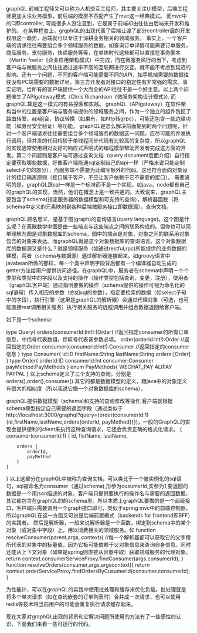 graphQL
前端工程师又可以称为人机交互工程师，其主要关注UI模型，后端工程师更加关注业务模型，前后端的模型不匹配产生了mvc这一经典模式。
而mvc中的C即controller, 可能很多人没注意到，它是属于前端却由往往由后端来开发和维护的。
在某种程度上，grqphQL的出现代表了后端让渡了部分controller层的开发权限这一趋势，后端就可以专注于深耕业务相关的领域服务。
事实上，一个客户端的请求往往需要组合多个领域服务的数据，如查询订单详情可能需要订单服务，商品服务，支付服务，快递服务等等，在单体时代这些都可以直接在事务脚本（Martin fowler《企业应用架构模式）中完成，而在微服务风行的当下，考虑到客户端与微服务之间往往通过速率不高的互联网进行交互，就不能不考虑到延迟的影响。还有一个问题，不同的客户端可能需要不同的API，如手机端需要的数据往往没有PC端需要的数据详尽，第三方开发者对接口的稳定性有非常强的需求。事实证明，给所有的客户端提供一个大而全的API往往不是一个好主意。以上两个问题催生了APIgateway模式（Chris Richardson《微服务架构设计模式》). 而graphQL算是这一模式的有益探索和实践。
graphQL（APIgateway）在软件架构当中的位置是客户端与服务端提供的领域服务之间，作为一个独立的组件包揽了路由转发，api组合，协议转换（如果有，如http转grpc），可能还包含一些边缘功能（如身份安全验证）等功能。
graphQL是怎么解决前面提到的两个问题呢，针对一个客户端请求往往需要组合多个领域服务的数据这一问题，应尽可能的并发执行调用，但并发的代码相较于单线程同步代码有比较高的复杂度，所以graphQL的实现通常使用相对友好的响应式声明式的编程模型帮助开发者完成这方面的开发。第二个问题则是客户端可通过查询文档（query document后面介绍）自行指定要获取哪些数据，好像客户端能通sql定制自己的api一样（严格来说只能定制select子句的部分），而服务端不需要为此编写额外的代码。这也符合面向对象设计的接口隔离原则（接口属于客户，不应让客户依赖于它不需要的接口）。
需要说明的是，graphQL跟sql一样是一个标准而不是一个实现，如java，node都有自己的graphQL的实现，当然，他们在概念上是一致共通的。大致说来，graphQL主要包含了schema(指定服务器的数据模型和可支持的查询），解析器函数（将schema中定义的元素映射到各种后端微服务接口即数据源），查询文档。

graphQL顾名思义，是基于图(graph)的查询语言(query language)。这个图是什么呢？在离散数学中图是由一些端点与这些端点之间的联系构成的。但你也可以简单理解为图是对象数据库的schema，图中的端点是对象，对象之间的联系用对象包含的对象来表达。而graphQL就是这个对象数据库的查询语言。这个对象数据库的数据源又是什么？就是领域服务（如通过restful,rpc)所能提供的业务数据的建模，两者（schema与数据源）通过解析器连接起来。如groovy语言中javabean所做的那样，每一个类中声明字段背后都有一个编译器自动生成的getter方法给用户提供访问途径。在graphQL中，服务者在schema中声明一个个类型和类型中的字段以及支持的操作（操作类型包括查询，变更，注册），使用者（graphQL客户端）通过指明要做的操作（schema提供的操作可视为命名化的sql语句）传入相应的参数（亦如sql的参数），指定要检索的数据（如select子句中的字段），执行引擎（这里是graphQL的解析器）会通过代理对象（可选，也可能直接rest调用相关服务）执行相关服务的远程调用并组合数据返回给客户端。

如下是一个schema:

type Query{
    orders(consumerId:Int!):[Order]   //返回指定consumer的所有订单信息，中括号代表数组，惊叹号代表该参数必填。
    order(orderId:Int!):Order           //返回指定的Order
    consumer(consumerId:Int!):Consumer  //返回指定的consumer信息
}
type Consumer{
    id:ID
    firstName:String
    lastName:String
    orders:[Order]
}
type Order{
    orderId:ID
    consumerId:Int
    consumer:Consumer
    payMethod:PayMethods
}
enum PayMethods{
    WECHAT_PAY
    ALIPAY
    PAYPAL
}
以上schema定义了三个支持的查询，分别是orders(),order(),consumer().其它的都是数据模型的定义，跟java中的对象定义有很大的相似度（所以我说它像一个对象数据库的schema）。

graphQL提供数据模型（schema)和支持的查询修改等操作,客户端就根据schema模型指定自己需要的返回字段（通过类似于http://localhost:3000/graphql?query={order(consumerId:1){id,firstName,lastName,orders{orderId, payMethod}}})，一般的GraphQL的实现会提供便利的client来执行这种查询请求，它还会负责正确的格式化请求。
{
    consumer(consumerId:1) {
        id,
        fistName,
        lastName,
        
        orders {
            orderId,
            payMethod
        }
    }
}
以上这部分在graphQL中被称为查询文档，可以类比于一个被实例化的sql语句，sql被命名为consumer（通过schema),形参为cusumerId,实参为1,要返回的数据是一个用json描述的对象，客户端只提供要执行的操作名与需要的返回数据，其它都包含在graphQL的的schema里。所以本质上graphQL要做的是一个超级接口，客户端只需要调用一个graph接口即可，类似于spring mvc中的前端控制器，所以graphQL在这一方面又可说是后端前置模式（backends for frontend即BFF）的实践者。
然后是解析器，一般来说解析器是一个函数，绑定到schema中的某个对象（或对象中字段）上，用以消费相关的领域服务。如
function resolveConsumer(parent,args, context){             //每一个解析器都可以获取它的父字段所代表的对象中的标量值，因为它极可能依赖于父对象信息来查询自身信息。同时还能从上下文对象（如果是spring则直接从容器中取）获取领域服务的代理对象。
    return context.consumerServiceProxy.findConsumer(args.consumerId);
}
function resolveOrders(consumer,args,argscontext){
    return context.orderServiceProxy.findOrdersByCusumerId(consumer.consumerId);
}


为性能计，可以在graphQL的实践中使用批处理和缓存来优化负载。批处理就是将多个单次请求（如在查询嵌套的订单列表时）合并成一次请求，也可以使用redis等技术将当前用户的可能会重复执行请求缓存起来。

现在大家对graphQL出现的背景和它解决问题所使用的方法有了一些感性的认识，下面我们来看一些可运行的代码。

